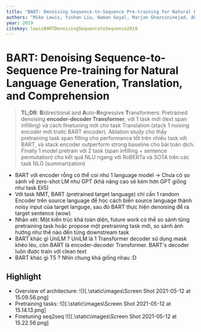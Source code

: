 ```yaml
---
title: "BART: Denoising Sequence-to-Sequence Pre-training for Natural Language Generation, Translation, and Comprehension"
authors: "Mike Lewis, Yinhan Liu, Naman Goyal, Marjan Ghazvininejad, Abdelrahman Mohamed, Omer Levy, Ves Stoyanov, Luke Zettlemoyer"
year: 2019
citekey: lewisBARTDenoisingSequencetoSequence2019
---
```


# BART: Denoising Sequence-to-Sequence Pre-training for Natural Language Generation, Translation, and Comprehension
> **TL;DR**:  **B**idirectional and **A**uto-**R**egressive **T**ransformers: Pretrained denoising **encoder-decoder Transformer**, với 1 task mới (text span infilling) và cách finetuning mới cho task Translation (stack 1 noising encoder mới trước BART encoder). Ablation study cho thấy pretraining task span filling cho performance tốt trên nhiều task với BART, và stack encoder outperform strong baseline cho bài toán dịch. Finally 1 model pretrain với 2 task (span infilling + sentence permutation) cho kết quả NLU ngang với RoBERTa và SOTA trên các task NLG (summarization)

- BART với encoder rỗng có thể coi như 1 language model -> Chưa có so sánh về zero-shot LM như GPT (khả năng cao sẽ kém hơn GPT giống như task Eli5)
- Với task NMT, BART (pretrained target language) chỉ cần 1 random Encoder trên source language để học cách biến source language thành noisy input của target languge, sau đó BART thực hiện denoising để ra target sentence (wow)
- Nhận xét: Một kiến trúc khá toàn diện, future work có thể so sánh từng pretraining task hoặc propose một pretraining task mới, so sánh ảnh hưởng như thế nào đến từng downstream task
- BART khác gì UniLM ? UniLM là 1 Transformer decoder sử dụng mask khéo léo, còn BART là encoder-decoder Transformer. BART's decoder luôn được train với clean text
- BART khác gì T5 ? Nhìn chung khá giống nhau :D

## Highlight
- Overview of architecture: !()[.\static\images\Screen Shot 2021-05-12 at 15.09.56.png]
- Pretraining tasks: !()[.\static\images\Screen Shot 2021-05-12 at 15.14.13.png]
- Finetuning seq2seq !()[.\static\images\Screen Shot 2021-05-12 at 15.22.56.png]
